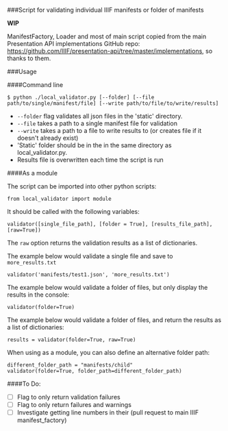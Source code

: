 ###Script for validating individual IIIF manifests or folder of manifests

**WIP**

ManifestFactory, Loader and most of main script copied from the main Presentation API implementations GitHub repo: https://github.com/IIIF/presentation-api/tree/master/implementations, so thanks to them.

###Usage

####Command line

    $ python ./local_validator.py [--folder] [--file path/to/single/manifest/file] [--write path/to/file/to/write/results]

* `--folder` flag validates all json files in the 'static' directory.
* `--file` takes a path to a single manifest file for validation
* `--write` takes a path to a file to write results to (or creates file if it doesn't already exist)
* 'Static' folder should be in the in the same directory as local_validator.py.
* Results file is overwritten each time the script is run

####As a module

The script can be imported into other python scripts:

    from local_validator import module

It should be called with the following variables:

    validator([single_file_path], [folder = True], [results_file_path], [raw=True])

The `raw` option returns the validation results as a list of dictionaries.

The example below would validate a single file and save to `more_results.txt`

    validator('manifests/test1.json', 'more_results.txt')

The example below would validate a folder of files, but only display the results in the console:

    validator(folder=True)

The example below would validate a folder of files, and return the results as a list of dictionaries:

    results = validator(folder=True, raw=True)

When using as a module, you can also define an alternative folder path:

    different_folder_path = "manifests/child"
    validator(folder=True, folder_path=different_folder_path)

####To Do:

* [ ] Flag to only return validation failures
* [ ] Flag to only return failures and warnings
* [ ] Investigate getting line numbers in their (pull request to main IIIF manifest_factory)
